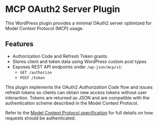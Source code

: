 # MCP OAuth2 Server Plugin

This WordPress plugin provides a minimal OAuth2 server optimized for Model Context Protocol (MCP) usage.

## Features

- Authorization Code and Refresh Token grants
- Stores client and token data using WordPress custom post types
- Exposes REST API endpoints under `/wp-json/mcp/v1`:
  - `GET /authorize`
  - `POST /token`

This plugin implements the OAuth2 *Authorization Code* flow and issues
refresh tokens so clients can obtain new access tokens without user
interaction.  Tokens are returned as JSON and are compatible with the
authentication scheme described in the Model Context Protocol.

Refer to the [Model Context Protocol specification](https://modelcontextprotocol.io/specification/2025-03-26/basic/authorization) for full details on how requests should be authenticated.
